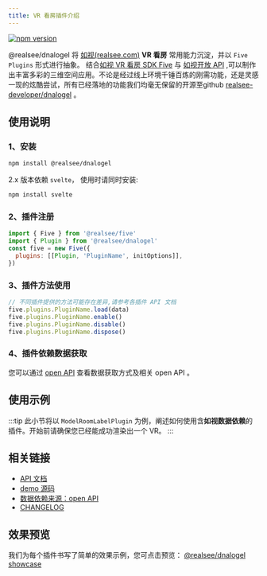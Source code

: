 ```yaml
---
title: VR 看房插件介绍
---
```


[![npm version](https://img.shields.io/npm/v/@realsee/dnalogel.svg?style=flat-square&logo=npm&label=npm%20install%20@realsee/dnalogel)](https://www.npmjs.com/package/@realsee/dnalogel)


@realsee/dnalogel 将 [如视(realsee.com)](https://realsee.com) **VR 看房** 常用能力沉淀，并以 `Five Plugins` 形式进行抽象。
结合[如视 VR 看房 SDK Five](https://open-platform.realsee.com/developer/docs/front/3d-space/get-started/rendering-engine/)
与 [如视开放 API](https://open-platform.realsee.com/developer/open/api/#/) ,可以制作出丰富多彩的三维空间应用。不论是经过线上环境千锤百炼的刚需功能，还是灵感一现的炫酷尝试，所有已经落地的功能我们均毫无保留的开源至github [realsee-developer/dnalogel](https://github.com/realsee-developer/dnalogel) 。


## 使用说明

### 1、安装

```bash npm2yarn
npm install @realsee/dnalogel
```

2.x 版本依赖 `svelte`， 使用时请同时安装:
```bash npm2yarn
npm install svelte 
```


### 2、插件注册

```js
import { Five } from '@realsee/five'
import { Plugin } from '@realsee/dnalogel'
const five = new Five({
  plugins: [[Plugin, 'PluginName', initOptions]],
})
```

### 3、插件方法使用

```js
// 不同插件提供的方法可能存在差异,请参考各插件 API 文档
five.plugins.PluginName.load(data)
five.plugins.PluginName.enable()
five.plugins.PluginName.disable()
five.plugins.PluginName.dispose()
```

### 4、插件依赖数据获取

您可以通过 [open API](https://open-platform.realsee.com/developer/open/api#/) 查看数据获取方式及相关 open API 。

## 使用示例

:::tip
此小节将以 `ModelRoomLabelPlugin` 为例，阐述如何使用含**如视数据依赖**的插件。开始前请确保您已经能成功渲染出一个 VR。
:::



## 相关链接

- [API 文档](https://unpkg.com/@realsee/dnalogel/docs/index.html)
- [demo 源码](https://github.com/realsee-developer/dnalogel/tree/main/examples/src)
- [数据依赖来源：open API](https://open-platform.realsee.com/developer/open/api/)
- [CHANGELOG](https://github.com/realsee-developer/dnalogel/blob/main/plugins/CHANGELOG.md)

## 效果预览

我们为每个插件书写了简单的效果示例，您可点击预览：
[@realsee/dnalogel showcase](https://realsee.js.org/dnalogel/)


